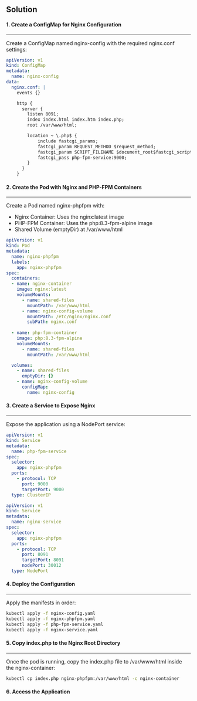 ## Solution
#### 1. Create a ConfigMap for Nginx Configuration
---
Create a ConfigMap named nginx-config with the required nginx.conf settings:

```yaml
apiVersion: v1
kind: ConfigMap
metadata:
  name: nginx-config
data:
  nginx.conf: |
    events {}

    http {
      server {
        listen 8091;
        index index.html index.htm index.php;
        root /var/www/html;

        location ~ \.php$ {
            include fastcgi_params;
            fastcgi_param REQUEST_METHOD $request_method;
            fastcgi_param SCRIPT_FILENAME $document_root$fastcgi_script_name;
            fastcgi_pass php-fpm-service:9000;
        }
      }
    }
```
#### 2. Create the Pod with Nginx and PHP-FPM Containers
---
Create a Pod named nginx-phpfpm with:
- Nginx Container: Uses the nginx:latest image
- PHP-FPM Container: Uses the php:8.3-fpm-alpine image
- Shared Volume (emptyDir) at /var/www/html

```yaml
apiVersion: v1
kind: Pod
metadata:
  name: nginx-phpfpm
  labels:
    app: nginx-phpfpm
spec:
  containers:
  - name: nginx-container
    image: nginx:latest
    volumeMounts:
      - name: shared-files
        mountPath: /var/www/html
      - name: nginx-config-volume
        mountPath: /etc/nginx/nginx.conf
        subPath: nginx.conf
    
  - name: php-fpm-container
    image: php:8.3-fpm-alpine
    volumeMounts:
      - name: shared-files
        mountPath: /var/www/html

  volumes:
    - name: shared-files
      emptyDir: {}
    - name: nginx-config-volume
      configMap:
        name: nginx-config
```
#### 3. Create a Service to Expose Nginx
---
Expose the application using a NodePort service:

```yaml
apiVersion: v1
kind: Service
metadata:
  name: php-fpm-service
spec:
  selector:
    app: nginx-phpfpm
  ports:
    - protocol: TCP
      port: 9000
      targetPort: 9000
  type: ClusterIP
```
```yaml
apiVersion: v1
kind: Service
metadata:
  name: nginx-service
spec:
  selector:
    app: nginx-phpfpm
  ports:
    - protocol: TCP
      port: 8091
      targetPort: 8091
      nodePort: 30012
  type: NodePort
```
#### 4. Deploy the Configuration
---
Apply the manifests in order:

```sh
kubectl apply -f nginx-config.yaml
kubectl apply -f nginx-phpfpm.yaml
kubectl apply -f php-fpm-service.yaml
kubectl apply -f nginx-service.yaml
```
#### 5. Copy index.php to the Nginx Root Directory
---
Once the pod is running, copy the index.php file to /var/www/html inside the nginx-container:

```sh
kubectl cp index.php nginx-phpfpm:/var/www/html -c nginx-container
```

#### 6. Access the Application